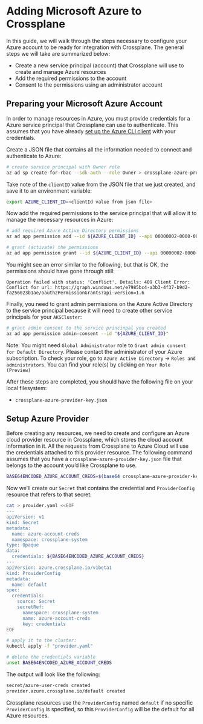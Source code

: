# Adding Microsoft Azure to Crossplane

In this guide, we will walk through the steps necessary to configure your Azure
account to be ready for integration with Crossplane. The general steps we will
take are summarized below:

* Create a new service principal (account) that Crossplane will use to create
  and manage Azure resources
* Add the required permissions to the account
* Consent to the permissions using an administrator account

## Preparing your Microsoft Azure Account

In order to manage resources in Azure, you must provide credentials for a Azure
service principal that Crossplane can use to authenticate. This assumes that you
have already [set up the Azure CLI
client](https://docs.microsoft.com/en-us/cli/azure/authenticate-azure-cli?view=azure-cli-latest)
with your credentials.

Create a JSON file that contains all the information needed to connect and
authenticate to Azure:

```bash
# create service principal with Owner role
az ad sp create-for-rbac --sdk-auth --role Owner > crossplane-azure-provider-key.json
```

Take note of the `clientID` value from the JSON file that we just created, and
save it to an environment variable:

```bash
export AZURE_CLIENT_ID=<clientId value from json file>
```

Now add the required permissions to the service principal that will allow it to
manage the necessary resources in Azure:

```bash
# add required Azure Active Directory permissions
az ad app permission add --id ${AZURE_CLIENT_ID} --api 00000002-0000-0000-c000-000000000000 --api-permissions 1cda74f2-2616-4834-b122-5cb1b07f8a59=Role 78c8a3c8-a07e-4b9e-af1b-b5ccab50a175=Role

# grant (activate) the permissions
az ad app permission grant --id ${AZURE_CLIENT_ID} --api 00000002-0000-0000-c000-000000000000 --expires never
```

You might see an error similar to the following, but that is OK, the permissions
should have gone through still:

```console
Operation failed with status: 'Conflict'. Details: 409 Client Error: Conflict for url: https://graph.windows.net/e7985bc4-a3b3-4f37-b9d2-fa256023b1ae/oauth2PermissionGrants?api-version=1.6
```

Finally, you need to grant admin permissions on the Azure Active Directory to
the service principal because it will need to create other service principals
for your `AKSCluster`:

```bash
# grant admin consent to the service princinpal you created
az ad app permission admin-consent --id "${AZURE_CLIENT_ID}"
```

Note: You might need `Global Administrator` role to `Grant admin consent for
Default Directory`. Please contact the administrator of your Azure subscription.
To check your role, go to `Azure Active Directory` -> `Roles and
administrators`. You can find your role(s) by clicking on `Your Role (Preview)`

After these steps are completed, you should have the following file on your
local filesystem:

* `crossplane-azure-provider-key.json`

## Setup Azure Provider

Before creating any resources, we need to create and configure an Azure cloud
provider resource in Crossplane, which stores the cloud account information in
it. All the requests from Crossplane to Azure Cloud will use the credentials
attached to this provider resource. The following command assumes that you have
a `crossplane-azure-provider-key.json` file that belongs to the account you’d
like Crossplane to use.

```bash
BASE64ENCODED_AZURE_ACCOUNT_CREDS=$(base64 crossplane-azure-provider-key.json | tr -d "\n")
```

Now we’ll create our `Secret` that contains the credential and `ProviderConfig`
resource that refers to that secret:

```bash
cat > provider.yaml <<EOF
---
apiVersion: v1
kind: Secret
metadata:
  name: azure-account-creds
  namespace: crossplane-system
type: Opaque
data:
  credentials: ${BASE64ENCODED_AZURE_ACCOUNT_CREDS}
---
apiVersion: azure.crossplane.io/v1beta1
kind: ProviderConfig
metadata:
  name: default
spec:
  credentials:
    source: Secret
    secretRef:
      namespace: crossplane-system
      name: azure-account-creds
      key: credentials
EOF

# apply it to the cluster:
kubectl apply -f "provider.yaml"

# delete the credentials variable
unset BASE64ENCODED_AZURE_ACCOUNT_CREDS
```

The output will look like the following:

```bash
secret/azure-user-creds created
provider.azure.crossplane.io/default created
```

Crossplane resources use the `ProviderConfig` named `default` if no specific
`ProviderConfig` is specified, so this `ProviderConfig` will be the default for
all Azure resources.
